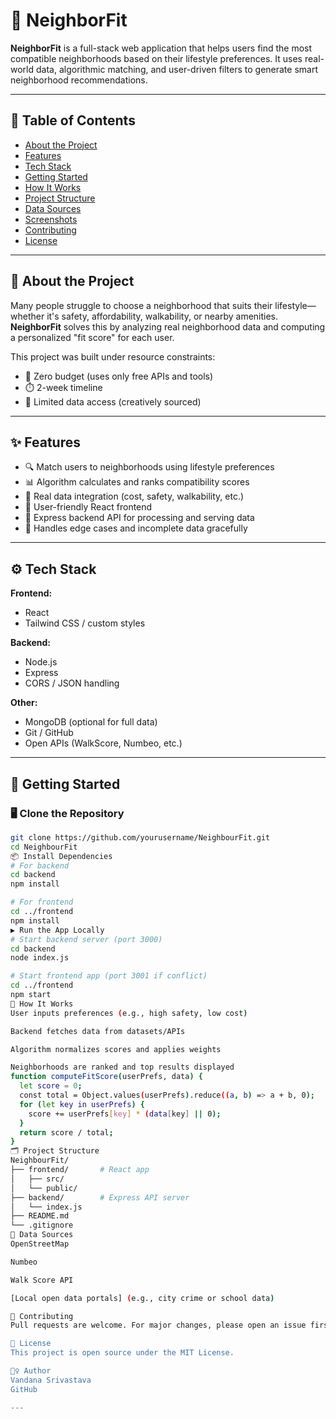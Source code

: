 # 🌆 NeighborFit

**NeighborFit** is a full-stack web application that helps users find the most compatible neighborhoods based on their lifestyle preferences. It uses real-world data, algorithmic matching, and user-driven filters to generate smart neighborhood recommendations.

---

## 📌 Table of Contents

- [About the Project](#about-the-project)
- [Features](#features)
- [Tech Stack](#tech-stack)
- [Getting Started](#getting-started)
- [How It Works](#how-it-works)
- [Project Structure](#project-structure)
- [Data Sources](#data-sources)
- [Screenshots](#screenshots)
- [Contributing](#contributing)
- [License](#license)

---

## 📖 About the Project

Many people struggle to choose a neighborhood that suits their lifestyle—whether it's safety, affordability, walkability, or nearby amenities. **NeighborFit** solves this by analyzing real neighborhood data and computing a personalized "fit score" for each user.

This project was built under resource constraints:
- 💸 Zero budget (uses only free APIs and tools)
- ⏱️ 2-week timeline
- 🧪 Limited data access (creatively sourced)

---

## ✨ Features

- 🔍 Match users to neighborhoods using lifestyle preferences
- 📊 Algorithm calculates and ranks compatibility scores
- 📡 Real data integration (cost, safety, walkability, etc.)
- 💬 User-friendly React frontend
- 🔧 Express backend API for processing and serving data
- 🧪 Handles edge cases and incomplete data gracefully

---

## ⚙️ Tech Stack

**Frontend:**
- React
- Tailwind CSS / custom styles

**Backend:**
- Node.js
- Express
- CORS / JSON handling

**Other:**
- MongoDB (optional for full data)
- Git / GitHub
- Open APIs (WalkScore, Numbeo, etc.)

---

## 🚀 Getting Started

### 🖥️ Clone the Repository

```bash
git clone https://github.com/yourusername/NeighbourFit.git
cd NeighbourFit
📦 Install Dependencies
# For backend
cd backend
npm install

# For frontend
cd ../frontend
npm install
▶️ Run the App Locally
# Start backend server (port 3000)
cd backend
node index.js

# Start frontend app (port 3001 if conflict)
cd ../frontend
npm start
🧠 How It Works
User inputs preferences (e.g., high safety, low cost)

Backend fetches data from datasets/APIs

Algorithm normalizes scores and applies weights

Neighborhoods are ranked and top results displayed
function computeFitScore(userPrefs, data) {
  let score = 0;
  const total = Object.values(userPrefs).reduce((a, b) => a + b, 0);
  for (let key in userPrefs) {
    score += userPrefs[key] * (data[key] || 0);
  }
  return score / total;
}
🗂️ Project Structure
NeighbourFit/
├── frontend/       # React app
│   ├── src/
│   └── public/
├── backend/        # Express API server
│   └── index.js
├── README.md
└── .gitignore
🧾 Data Sources
OpenStreetMap

Numbeo

Walk Score API

[Local open data portals] (e.g., city crime or school data)

🤝 Contributing
Pull requests are welcome. For major changes, please open an issue first to discuss what you'd like to change.

📄 License
This project is open source under the MIT License.

🙋‍♀️ Author
Vandana Srivastava
GitHub

---
